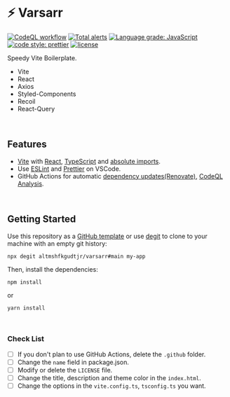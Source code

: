 # ⚡️ Varsarr

[![CodeQL workflow](https://github.com/altmshfkgudtjr/varsarr/actions/workflows/codeql-analysis.yml/badge.svg)](https://github.com/wtchnm/Vitamin/actions/workflows/codeql-analysis.yml/badge.svg) [![Total alerts](https://img.shields.io/lgtm/alerts/g/altmshfkgudtjr/varsarr.svg?logo=lgtm&logoWidth=18)](https://lgtm.com/projects/g/altmshfkgudtjr/varsarr/alerts/) [![Language grade: JavaScript](https://img.shields.io/lgtm/grade/javascript/g/altmshfkgudtjr/varsarr.svg?logo=lgtm&logoWidth=18)](https://lgtm.com/projects/g/altmshfkgudtjr/varsarr/context:javascript) [![code style: prettier](https://camo.githubusercontent.com/48a41f43affa2e6253d6a48e0ee662ec53ce13c46442ac815e81d36b6e6b434d/68747470733a2f2f696d672e736869656c64732e696f2f62616467652f636f64655f7374796c652d70726574746965722d6666363962342e737667)](https://github.com/prettier/prettier) [![license](https://camo.githubusercontent.com/45b4ffbd594af47fe09a3432f9f8e122c6518aa6352b4ce453a1a2563da2905c/68747470733a2f2f696d672e736869656c64732e696f2f62616467652f6c6963656e73652d4d49542d677265656e2e737667)](https://github.com/wtchnm/Vitamin/blob/main/LICENSE)

Speedy Vite Boilerplate.

- Vite
- React
- Axios
- Styled-Components
- Recoil
- React-Query

<br />

## Features

- [Vite](https://vitejs.dev/) with [React](https://reactjs.org/), [TypeScript](https://www.typescriptlang.org/) and [absolute imports](https://github.com/aleclarson/vite-tsconfig-paths).
- Use [ESLint](https://eslint.org/) and [Prettier](https://prettier.io/) on VSCode.
- GitHub Actions for automatic [dependency updates(Renovate)](https://renovatebot.com/), [CodeQL Analysis](https://securitylab.github.com/tools/codeql).

<br />

## Getting Started

Use this repository as a [GitHub template](https://github.com/wtchnm/Vitamin/generate) or use [degit](https://github.com/Rich-Harris/degit) to clone to your machine with an empty git history:

```shell
npx degit altmshfkgudtjr/varsarr#main my-app
```

Then, install the dependencies:

```shell
npm install
```

or

```shell
yarn install
```

<br />

### Check List

- [ ] If you don't plan to use GitHub Actions, delete the `.github` folder.
- [ ] Change the `name` field in package.json.
- [ ] Modify or delete the `LICENSE` file.
- [ ] Change the title, description and theme color in the `index.html`.
- [ ] Change the options in the `vite.config.ts`, `tsconfig.ts` you want.

<br />
